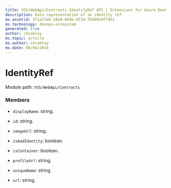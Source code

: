 ```yaml
---
title: VSS/WebApi/Contracts IdentityRef API | Extensions for Azure DevOps Services
description: Data representation of an identity ref.
ms.assetid: 5f1a7145-28a9-669e-bf34-fb509e9f7951
ms.technology: devops-ecosystem
generated: true
author: chcomley
ms.topic: article
ms.author: chcomley
ms.date: 08/04/2016
---
```


# IdentityRef

Module path: `VSS/WebApi/Contracts`

### Members

- `displayName`: string.

- `id`: string.

- `imageUrl`: string.

- `isAadIdentity`: boolean.

- `isContainer`: boolean.

- `profileUrl`: string.

- `uniqueName`: string.

- `url`: string.

